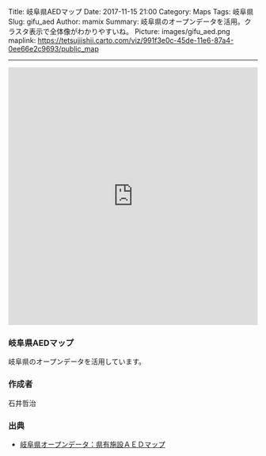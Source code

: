 Title: 岐阜県AEDマップ
Date: 2017-11-15 21:00
Category: Maps
Tags: 岐阜県
Slug: gifu_aed
Author: mamix
Summary: 岐阜県のオープンデータを活用。クラスタ表示で全体像がわかりやすいね。
Picture: images/gifu_aed.png
maplink: https://tetsujiishii.carto.com/viz/991f3e0c-45de-11e6-87a4-0ee66e2c9693/public_map


---


<iframe width="100%" height="520" frameborder="0" src="https://tetsujiishii.carto.com/viz/991f3e0c-45de-11e6-87a4-0ee66e2c9693/embed_map" allowfullscreen webkitallowfullscreen mozallowfullscreen oallowfullscreen msallowfullscreen></iframe>

### 岐阜県AEDマップ
岐阜県のオープンデータを活用しています。


### 作成者
石井哲治


### 出典
- [岐阜県オープンデータ：県有施設ＡＥＤマップ](http://gifu-opendata.pref.gifu.lg.jp/open/dataset/c11229-001)

